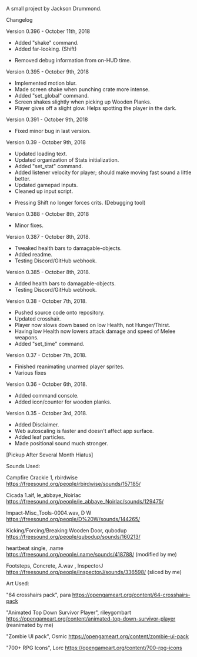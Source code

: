 
A small project by Jackson Drummond.

Changelog

Version 0.396 - October 11th, 2018
+ Added "shake" command.
+ Added far-looking. (Shift)
- Removed debug information from on-HUD time.

Version 0.395 - October 9th, 2018
+ Implemented motion blur.
+ Made screen shake when punching crate more intense.
+ Added "set_global" command.
+ Screen shakes slightly when picking up Wooden Planks.
+ Player gives off a slight glow. Helps spotting the player in the dark.

Version 0.391 - October 9th, 2018
+ Fixed minor bug in last version.

Version 0.39 - October 9th, 2018
+ Updated loading text.
+ Updated organization of Stats initialization.
+ Added "set_stat" command.
+ Added listener velocity for player; should make moving fast sound a little better.
+ Updated gamepad inputs.
+ Cleaned up input script.

- Pressing Shift no longer forces crits. (Debugging tool)

Version 0.388 - October 8th, 2018
+ Minor fixes.

Version 0.387 - October 8th, 2018.
+ Tweaked health bars to damagable-objects.
+ Added readme.
+ Testing Discord/GitHub webhook.

Version 0.385 - October 8th, 2018.
+ Added health bars to damagable-objects.
+ Testing Discord/GitHub webhook.

Version 0.38 - October 7th, 2018.
+ Pushed source code onto repository.
+ Updated crosshair.
+ Player now slows down based on low Health, not Hunger/Thirst.
+ Having low Health now lowers attack damage and speed of Melee weapons.
+ Added "set_time" command.

Version 0.37 - October 7th, 2018.
+ Finished reanimating unarmed player sprites.
+ Various fixes

Version 0.36 - October 6th, 2018.
+ Added command console.
+ Added icon/counter for wooden planks.

Version 0.35 - October 3rd, 2018.
+ Added Disclaimer.
+ Web autoscaling is faster and doesn't affect app surface.
+ Added leaf particles.
+ Made positional sound much stronger.

[Pickup After Several Month Hiatus]



Sounds Used:

Campfire Crackle 1, rbirdwise
https://freesound.org/people/rbirdwise/sounds/157185/

Cicada 1.aif, le_abbaye_Noirlac
https://freesound.org/people/le_abbaye_Noirlac/sounds/129475/

Impact-Misc_Tools-0004.wav, D W
https://freesound.org/people/D%20W/sounds/144265/

Kicking/Forcing/Breaking Wooden Door, qubodup
https://freesound.org/people/qubodup/sounds/160213/

heartbeat single, .name
https://freesound.org/people/.name/sounds/418788/
(modified by me)

Footsteps, Concrete, A.wav , InspectorJ
https://freesound.org/people/InspectorJ/sounds/336598/
(sliced by me)


Art Used:

"64 crosshairs pack", para
https://opengameart.org/content/64-crosshairs-pack

"Animated Top Down Survivor Player", rileygombart
https://opengameart.org/content/animated-top-down-survivor-player
(reanimated by me)

"Zombie UI pack", Osmic
https://opengameart.org/content/zombie-ui-pack

"700+ RPG Icons", Lorc
https://opengameart.org/content/700-rpg-icons


